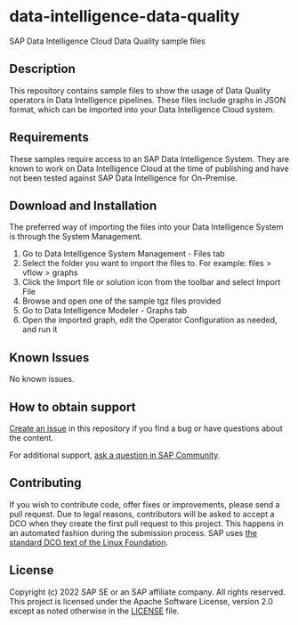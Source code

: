 # data-intelligence-data-quality
SAP Data Intelligence Cloud Data Quality sample files

## Description
This repository contains sample files to show the usage of Data Quality operators in Data Intelligence pipelines. These files include graphs in JSON format, which can be imported into your Data Intelligence Cloud system.

## Requirements
These samples require access to an SAP Data Intelligence System. They are known to work on Data Intelligence Cloud at the time of publishing and have not been tested against SAP Data Intelligence for On-Premise.

## Download and Installation
The preferred way of importing the files into your Data Intelligence System is through the System Management.

1. Go to Data Intelligence System Management - Files tab 
2. Select the folder you want to import the files to. For example: files > vflow > graphs
3. Click the Import file or solution icon from the toolbar and select Import File
4. Browse and open one of the sample tgz files provided
5. Go to Data Intelligence Modeler - Graphs tab
6. Open the imported graph, edit the Operator Configuration as needed, and run it

## Known Issues
No known issues.

## How to obtain support
[Create an issue](https://github.com/SAP-samples/<repository-name>/issues) in this repository if you find a bug or have questions about the content.
 
For additional support, [ask a question in SAP Community](https://answers.sap.com/questions/ask.html).

## Contributing
If you wish to contribute code, offer fixes or improvements, please send a pull request. Due to legal reasons, contributors will be asked to accept a DCO when they create the first pull request to this project. This happens in an automated fashion during the submission process. SAP uses [the standard DCO text of the Linux Foundation](https://developercertificate.org/).

## License
Copyright (c) 2022 SAP SE or an SAP affiliate company. All rights reserved. This project is licensed under the Apache Software License, version 2.0 except as noted otherwise in the [LICENSE](LICENSE) file.
